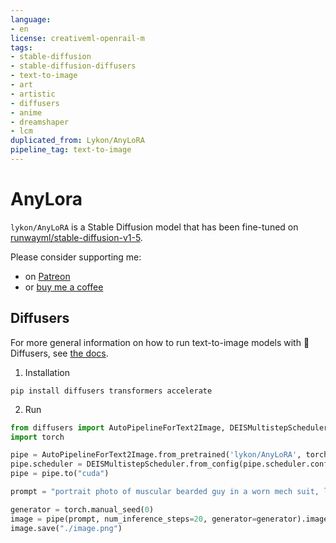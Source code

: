 ```yaml
---
language:
- en
license: creativeml-openrail-m
tags:
- stable-diffusion
- stable-diffusion-diffusers
- text-to-image
- art
- artistic
- diffusers
- anime
- dreamshaper
- lcm
duplicated_from: Lykon/AnyLoRA
pipeline_tag: text-to-image
---
```


# AnyLora

`lykon/AnyLoRA` is a Stable Diffusion model that has been fine-tuned on [runwayml/stable-diffusion-v1-5](https://huggingface.co/runwayml/stable-diffusion-v1-5).

Please consider supporting me: 
- on [Patreon](https://www.patreon.com/Lykon275)
- or [buy me a coffee](https://snipfeed.co/lykon)

## Diffusers

For more general information on how to run text-to-image models with 🧨 Diffusers, see [the docs](https://huggingface.co/docs/diffusers/using-diffusers/conditional_image_generation).

1. Installation

```
pip install diffusers transformers accelerate
```

2. Run
```py
from diffusers import AutoPipelineForText2Image, DEISMultistepScheduler
import torch

pipe = AutoPipelineForText2Image.from_pretrained('lykon/AnyLoRA', torch_dtype=torch.float16, variant="fp16")
pipe.scheduler = DEISMultistepScheduler.from_config(pipe.scheduler.config)
pipe = pipe.to("cuda")

prompt = "portrait photo of muscular bearded guy in a worn mech suit, light bokeh, intricate, steel metal, elegant, sharp focus, soft lighting, vibrant colors"

generator = torch.manual_seed(0)
image = pipe(prompt, num_inference_steps=20, generator=generator).images[0]  
image.save("./image.png")
```
